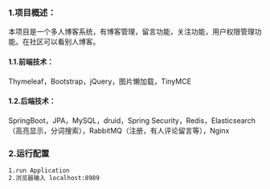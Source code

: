 ### 1.项目概述：

本项目是一个多人博客系统，有博客管理，留言功能，关注功能，用户权限管理功能。在社区可以看别人博客。

#### 1.1.前端技术：

Thymeleaf，Bootstrap，jQuery，图片懒加载，TinyMCE

#### 1.2.后端技术：

SpringBoot，JPA，MySQL，druid，Spring Security，Redis，Elasticsearch（高亮显示，分词搜索），RabbitMQ（注册，有人评论留言等），Nginx



### 2.运行配置

```markdown
1.run Application
2.浏览器输入 localhost:8989
```
